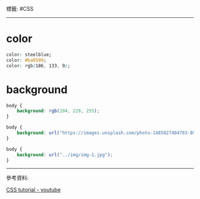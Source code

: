 標籤: #CSS 

---

# color

```css
color: steelblue;
color: #ba8509;
color: rgb(186, 133, 9);
```

# background

```css
body {
	background: rgb(204, 229, 255);
}

body {
	background: url("https://images.unsplash.com/photo-1485827404703-89b55fcc595e?ixlib=rb-1.2.1&ixid=MnwxMjA3fDB8MHxwaG90by1wYWdlfHx8fGVufDB8fHx8&auto=format&fit=crop&w=2000&q=80");
}

body {
	background: url("../img/img-1.jpg");
}
```

---

參考資料:

[CSS tutorial - youtube](https://youtu.be/1Rs2ND1ryYc)